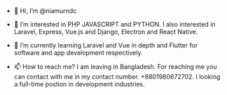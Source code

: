 - 👋 Hi, I’m @niamurndc
- 👀 I’m interested in PHP JAVASCRIPT and PYTHON. I also interested in Laravel, Express, Vue.js and Django, Electron and React Native.
- 🌱 I’m currently learning Laravel and Vue in depth and Flutter for software and app development respectively.

- 📫 How to reach me?
I am leaving in Bangladesh. For reaching me you can contact with me in my contact number. +8801980672702. I looking a full-time postion in development industries.

